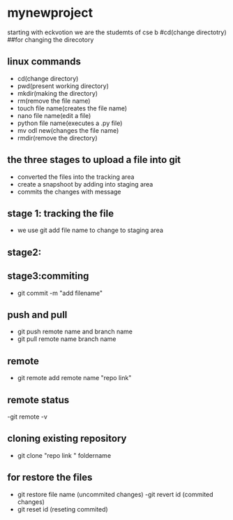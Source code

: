 # mynewproject
starting with eckvotion
we are the studemts of cse b
 #cd(change directotry)
 ##for changing the direcotory
 ## linux commands
 - cd(change directory)
 - pwd(present working directory)
 - mkdir(making the directory)
 - rm(remove the file name)
 - touch file name(creates the file name)
 - nano file name(edit a file)
 - python file name(executes a .py file)
 - mv odl new(changes the file name)
 - rmdir(remove the directory)
 ## the three stages to upload a file into git
 - converted the files into the tracking area
 -  create a snapshoot by adding into staging area
 - commits the changes with message
 ## stage 1: tracking the file 
 - we use git add file name to change to staging area
 ## stage2:
 ## stage3:commiting
 - git commit -m "add filename"
## push and pull
- git push remote name and branch name 
- git pull remote name branch name
## remote
- git remote add remote name "repo link"
## remote status
-git remote -v 
## cloning existing repository
- git clone "repo link " foldername
## for restore the files
- git restore file name (uncommited changes)
-git revert id (commited changes)
- git reset id (reseting commited)
